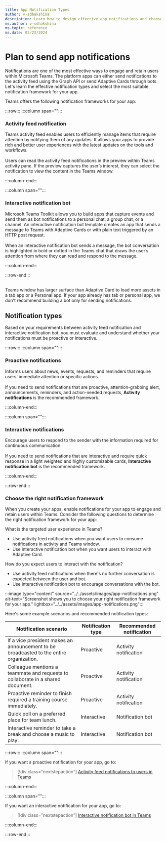 ```yaml
---
title: App Notification Types
author: v-sdhakshina
description: Learn how to design effective app notifications and choose the right framework for your app such as activity feed notification and interactive notification.
ms.author: v-sdhakshina
ms.topic: reference
ms.date: 02/23/2024
---
```


# Plan to send app notifications

Notifications are one of the most effective ways to engage and retain users within Microsoft Teams. The platform apps can either send notifications to the activity feed using the Graph API or send Adaptive Cards through bots. Let's learn the effective notification types and select the most suitable notification framework for your app.

Teams offers the following notification frameworks for your app:

:::row:::
   :::column span="":::

### Activity feed notification

Teams activity feed enables users to efficiently manage items that require attention by notifying them of any updates. It allows your apps to provide rich and better user experiences with the latest updates on the tools and workflows.
<br><br>
Users can read the activity feed notifications in the preview within Teams activity pane. If the preview captures the user’s interest, they can select the notification to view the content in the Teams window.

   :::column-end:::

   :::column span="":::

### Interactive notification bot

Microsoft Teams Toolkit allows you to build apps that capture events and send them as bot notifications to a personal chat, a group chat, or a channel. An interactive notification bot template creates an app that sends a message to Teams with Adaptive Cards or with plain text triggered by an HTTP post request.
<br><br>
When an interactive notification bot sends a message, the bot conversation is highlighted in bold or dotted in the Teams chat that draws the user’s attention from where they can read and respond to the message.

   :::column-end:::

:::row-end:::

<br>
Teams window has larger surface than Adaptive Card to load more assets in a tab app or a Personal app. If your app already has tab or personal app, we don't recommend building a bot only for sending notifications.

## Notification types

Based on your requirements between activity feed notification and interactive notification bot, you must evaluate and understand whether your notifications must be proactive or interactive.

:::row:::
   :::column span="":::

### Proactive notifications

Informs users about news, events, requests, and reminders that require users’ immediate attention or specific actions. <br><br> If you need to send notifications that are proactive, attention-grabbing alert, announcements, reminders, and action-needed requests, **Activity notifications** is the recommended framework.

   :::column-end:::

   :::column span="":::

### Interactive notifications

Encourage users to respond to the sender with the information required for continuous communication. <br><br> If you need to send notifications that are interactive and require quick response in a light weighted and highly customizable cards, **Interactive notification bot** is the recommended framework.

   :::column-end:::

:::row-end:::

### Choose the right notification framework

When you create your apps, enable notifications for your app to engage and retain users within Teams. Consider the following questions to determine the right notification framework for your app:

What is the targeted user experience in Teams?

* Use activity feed notifications when you want users to consume notifications in activity and Teams window.<br>
* Use interactive notification bot when you want users to interact with Adaptive Card.

How do you expect users to interact with the notification?

* Use activity feed notifications when there's no further conversation is expected between the user and bot.
* Use interactive notification bot to encourage conversations with the bot.

:::image type="content" source="../../assets/images/app-notifications.png" alt-text="Screenshot shows you to choose your right notification framework for your app." lightbox="../../assets/images/app-notifications.png":::

Here's some example scenarios and recommended notification types:

|Notification scenario|Notification type |Recommended notification|
|----|----|----|
|If a vice president makes an announcement to be broadcasted to the entire organization.|Proactive|Activity notification |
|Colleague mentions a teammate and requests to collaborate in a shared document.|Proactive|Activity notification |
|Proactive reminder to finish required a training course immediately.|Proactive|Activity notification|
|Quick poll on a preferred place for team lunch.|Interactive|Notification bot|
|Interactive reminder to take a break and choose a music to play.|Interactive|Notification bot|

:::row:::
   :::column span="":::

If you want a proactive notification for your app, go to:

> [!div class="nextstepaction"]
> [Activity feed notifications to users in Teams](/graph/teams-send-activityfeednotifications)

   :::column-end:::

   :::column span="":::

If you want an interactive notification for your app, go to:

> [!div class="nextstepaction"]
> [Interactive notification bot in Teams](../../bots/how-to/conversations/interactive-notification-bot-in-teams.md)

   :::column-end:::

:::row-end:::
